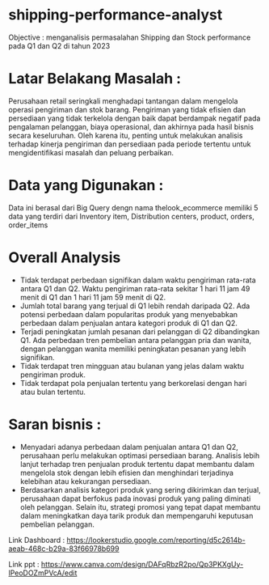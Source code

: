 # shipping-performance-analyst
Objective : menganalisis permasalahan Shipping dan Stock performance pada Q1 dan Q2 di tahun 2023

# Latar Belakang Masalah :
Perusahaan retail seringkali menghadapi tantangan dalam mengelola operasi pengiriman dan stok barang. Pengiriman yang tidak efisien dan persediaan yang tidak terkelola dengan baik dapat berdampak negatif pada pengalaman pelanggan, biaya operasional, dan akhirnya pada hasil bisnis secara keseluruhan. Oleh karena itu, penting untuk melakukan analisis terhadap kinerja pengiriman dan persediaan pada periode tertentu untuk mengidentifikasi masalah dan peluang perbaikan.

# Data yang Digunakan :
Data ini berasal dari Big Query dengn nama thelook_ecommerce memiliki 5 data yang terdiri dari Inventory item, Distribution centers, product, orders, order_items

# Overall Analysis
- Tidak terdapat perbedaan signifikan dalam waktu pengiriman rata-rata antara Q1 dan Q2. Waktu pengiriman rata-rata sekitar 1 hari 11 jam 49 menit di Q1 dan 1 hari 11 jam 59 menit di Q2.
- Jumlah total barang yang terjual di Q1 lebih rendah daripada Q2. Ada potensi perbedaan dalam popularitas produk yang menyebabkan perbedaan dalam penjualan antara kategori produk di Q1 dan Q2.
- Terjadi peningkatan jumlah pesanan dari pelanggan di Q2 dibandingkan Q1. Ada perbedaan tren pembelian antara pelanggan pria dan wanita, dengan pelanggan wanita memiliki peningkatan pesanan yang lebih signifikan.
- Tidak terdapat tren mingguan atau bulanan yang jelas dalam waktu pengiriman produk.
- Tidak terdapat pola penjualan tertentu yang berkorelasi dengan hari atau bulan tertentu.

# Saran bisnis :     
- Menyadari adanya perbedaan dalam penjualan antara Q1 dan Q2, perusahaan perlu melakukan optimasi persediaan barang. Analisis lebih lanjut terhadap tren penjualan produk tertentu dapat membantu dalam mengelola stok dengan lebih efisien dan menghindari terjadinya kelebihan atau kekurangan persediaan.
- Berdasarkan analisis kategori produk yang sering dikirimkan dan terjual, perusahaan dapat berfokus pada inovasi produk yang paling diminati oleh pelanggan. Selain itu, strategi promosi yang tepat dapat membantu dalam meningkatkan daya tarik produk dan mempengaruhi keputusan pembelian pelanggan.

Link Dashboard : https://lookerstudio.google.com/reporting/d5c2614b-aeab-468c-b29a-83f66978b699

Link ppt : https://www.canva.com/design/DAFqRbzR2po/Qp3PKXgUy-lPeoDOZmPVcA/edit
